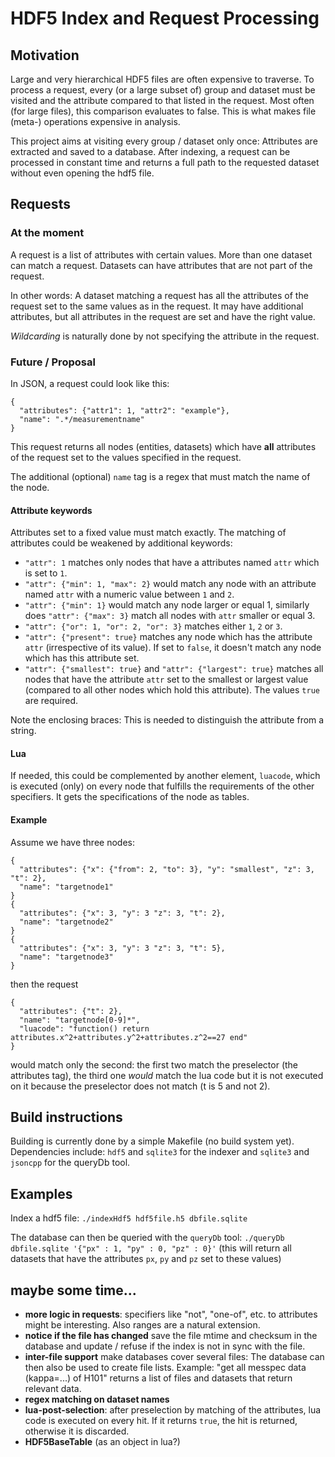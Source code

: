 # HDF5 Index and Request Processing #

## Motivation ##

Large and very hierarchical HDF5 files are often expensive to traverse.
To process a request, every (or a large subset of) group and dataset must
be visited and the attribute compared to that listed in the request.
Most often (for large files), this comparison evaluates to false.
This is what makes file (meta-) operations expensive in analysis.

This project aims at visiting every group / dataset only once:
Attributes are extracted and saved to a database. After indexing,
a request can be processed in constant time and returns a full path
to the requested dataset without even opening the hdf5 file.

## Requests ##

### At the moment ###

A request is a list of attributes with certain values. More than one
dataset can match a request. Datasets can have attributes that are not 
part of the request.

In other words: A dataset matching a request has all the attributes
of the request set to the same values as in the request. It may have
additional attributes, but all attributes in the request are set 
and have the right value.

*Wildcarding* is naturally done by not specifying the attribute in the
request.

### Future / Proposal ###

In JSON, a request could look like this:
```
{
  "attributes": {"attr1": 1, "attr2": "example"},
  "name": ".*/measurementname"
}
```
This request returns all nodes (entities, datasets) which have **all**
attributes of the request set to the values specified in the request.

The additional (optional) `name` tag is a regex that must match the name of the
node.

#### Attribute keywords ####

Attributes set to a fixed value must match exactly.
The matching of attributes could be weakened by additional keywords:

  * `"attr": 1` matches only nodes that have a attributes named `attr` which 
    is set to `1`.
  * `"attr": {"min": 1, "max": 2}` would match any node with an attribute named 
    `attr` with a numeric value between `1` and `2`.
  * `"attr": {"min": 1}` would match any node larger or equal 1, similarly does
    `"attr": {"max": 3}` match all nodes with `attr` smaller or equal 3.
  * `"attr": {"or": 1, "or": 2, "or": 3}` matches either `1`, `2` or `3`.
  * `"attr": {"present": true}` matches any node which has the attribute `attr`
    (irrespective of its value). If set to `false`, it doesn't match any node
    which has this attribute set.
  * `"attr": {"smallest": true}` and `"attr": {"largest": true}` matches all nodes that have
    the attribute `attr` set to the smallest or largest value (compared to all
    other nodes which hold this attribute). The values `true` are required.

Note the enclosing braces: This is needed to distinguish the attribute from a
string.

#### Lua ####

If needed, this could be complemented by another element, `luacode`, which is
executed (only) on every node that fulfills the requirements of the other 
specifiers. It gets the specifications of the node as tables.

#### Example ####
Assume we have three nodes:
```
{
  "attributes": {"x": {"from": 2, "to": 3}, "y": "smallest", "z": 3, "t": 2},
  "name": "targetnode1"
}
{
  "attributes": {"x": 3, "y": 3 "z": 3, "t": 2},
  "name": "targetnode2"
}
{
  "attributes": {"x": 3, "y": 3 "z": 3, "t": 5},
  "name": "targetnode3"
}
```
then the request
```
{
  "attributes": {"t": 2},
  "name": "targetnode[0-9]*",
  "luacode": "function() return attributes.x^2+attributes.y^2+attributes.z^2==27 end"
}
```
would match only the second: the first two match the preselector (the attributes
tag), the third one *would* match the lua code but it is not executed on it
because the preselector does not match (t is 5 and not 2).

## Build instructions ##

Building is currently done by a simple Makefile (no build system yet).
Dependencies include: `hdf5` and `sqlite3` for the indexer and
`sqlite3` and `jsoncpp` for the queryDb tool.

## Examples ##

Index a hdf5 file:
```./indexHdf5 hdf5file.h5 dbfile.sqlite```

The database can then be queried with the `queryDb` tool:
```./queryDb dbfile.sqlite '{"px" : 1, "py" : 0, "pz" : 0}'```
(this will return all datasets that have the attributes `px`, `py` and `pz` set
to these values)

## maybe some time... ##

  * **more logic in requests**: 
    specifiers like "not", "one-of", etc. to attributes might be 
    interesting. Also ranges are a natural extension.
  * **notice if the file has changed**
    save the file mtime and checksum in the database and 
    update / refuse if the index is not in sync with the file.
  * **inter-file support**
    make databases cover several files: The database can then
    also be used to create file lists. 
    Example: "get all messpec data (kappa=...) of H101" returns a list
    of files and datasets that return relevant data.
  * **regex matching on dataset names**
  * **lua-post-selection**:
    after preselection by matching of the attributes, lua code is executed on
    every hit. If it returns `true`, the hit is returned, otherwise it is
    discarded.
  * **HDF5BaseTable**
    (as an object in lua?)
